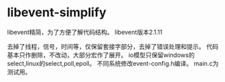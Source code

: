 # libevent-simplify
libevent精简，为了方便了解代码结构。
libevent版本2.1.11

去掉了线程，信号，时间等，仅保留套接字部分，去掉了错误处理和提示。
代码基本只作删除，不改动，大部分宏作了展开。
io模型只保留windows的select,linux的select,poll,epoll。
不同系统修改event-config.h编译。
main.c为测试用。
